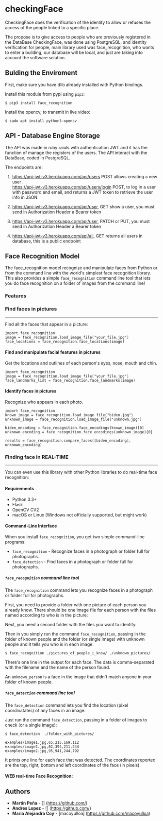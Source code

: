 # checkingFace

CheckingFace does the verification of the identity to allow or refuses the access of the people linked to a specific place.

The propose is to give access to people who are previously registered in the DataBase CheckingFace, was done using PostgreSQL, and identity verification for people, main library used was face_recognition, who wants to enter a building, our database will be local, and just are taking into account the software solution. 

## Bulding the Enviroment

First, make sure you have dlib already installed with Python bindings.

Install this module from pypi using `pip3`:

```
$ pip3 install face_recognition
```

Install the opencv, to transmit in live video:

``` 	
$ sudo apt install python3-opencv
```

## API - Database Engine Storage

The API was made in ruby raiuls with authentication JWT and it has the function of manage the registers of the users. The API interact with the DataBase, coded in PostgreSQL. 

The endpoints are:

1. https://api-jwt-v3.herokuapp.com/api/users POST allows creating a new user .  
https://api-jwt-v3.herokuapp.com/api/users/login POST, to log in a user with password and email, and returns a JWT token to retrieve the user info in JSON

2. https://api-jwt-v3.herokuapp.com/api/user, GET show a user, you must send in Authorization Header a Bearer token

3. https://api-jwt-v3.herokuapp.com/api/user, PATCH or PUT, you must send in Authorization Header a Bearer token

4. https://api-jwt-v3.herokuapp.com/api/all, GET returns all users in database, this is a public endpoint

## Face Recognition Model

The face_recognition model recognize and manipulate faces from Python or from the command line with the world's simplest face recognition library. This also provides a simple `face_recognition` command line tool that lets you do face recognition on a folder of images from the command line!

### Features

### Find faces in pictures
---------------------------

Find all the faces that appear in a picture:

```
import face_recognition
image = face_recognition.load_image_file("your_file.jpg")
face_locations = face_recognition.face_locations(image)
```

#### Find and manipulate facial features in pictures

Get the locations and outlines of each person's eyes, nose, mouth and chin.

```
import face_recognition
image = face_recognition.load_image_file("your_file.jpg")
face_landmarks_list = face_recognition.face_landmarks(image)
```

#### Identify faces in pictures

Recognize who appears in each photo.

```
import face_recognition
known_image = face_recognition.load_image_file("biden.jpg")
unknown_image = face_recognition.load_image_file("unknown.jpg")

biden_encoding = face_recognition.face_encodings(known_image)[0]
unknown_encoding = face_recognition.face_encodings(unknown_image)[0]

results = face_recognition.compare_faces([biden_encoding], unknown_encoding)
```

### Finding face in REAL-TIME
-----------------------------

You can even use this library with other Python libraries to do real-time face recognition:

#### Requirements

-   Python 3.3+
-   Flask
-   OpenCV CV2
-   macOS or Linux (Windows not officially supported, but might work)

#### Command-Line Interface

When you install `face_recognition`, you get two simple command-line programs:

-   `face_recognition` - Recognize faces in a photograph or folder full for photographs.
-   `face_detection` - Find faces in a photograph or folder full for photographs.

##### `face_recognition` command line tool

The `face_recognition` command lets you recognize faces in a photograph or folder full for photographs.

First, you need to provide a folder with one picture of each person you already know. There should be one image file for each person with the files named according to who is in the picture:

Next, you need a second folder with the files you want to identify.

Then in you simply run the command `face_recognition`, passing in the folder of known people and the folder (or single image) with unknown people and it tells you who is in each image:

```
$ face_recognition ./pictures_of_people_i_know/ ./unknown_pictures/
```

There's one line in the output for each face. The data is comma-separated with the filename and the name of the person found.

An `unknown_person` is a face in the image that didn't match anyone in your folder of known people.

##### `face_detection` command line tool

The `face_detection` command lets you find the location (pixel coordinatates) of any faces in an image.

Just run the command `face_detection`, passing in a folder of images to check (or a single image):

```
$ face_detection  ./folder_with_pictures/

examples/image1.jpg,65,215,169,112
examples/image2.jpg,62,394,211,244
examples/image2.jpg,95,941,244,792
```

It prints one line for each face that was detected. The coordinates reported are the top, right, bottom and left coordinates of the face (in pixels).

#### WEB real-time Face Recognition:



Authors
-------

-   **Martin Peña** - [] (<https://github.com/>)
-   **Andres Lopez** - [] (<https://github.com/>)
-   **Maria Alejandra Coy** - [macoyulloa] (<https://github.com/macoyulloa>)